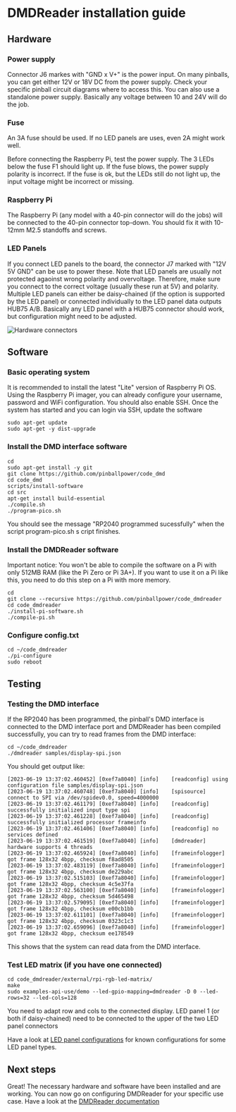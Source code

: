 # DMDReader installation guide

## Hardware

### Power supply

Connector J6 markes with "GND x V+" is the power input. On many pinballs, you can get either 12V or 18V DC from the power supply. Check your specific pinball circuit diagrams where to access this. You can also use a standalone power supply. Basically any voltage between 10 and 24V will do the job.

### Fuse

An 3A fuse should be used. If no LED panels are uses, even 2A might work well.

Before connecting the Raspberry Pi, test the power supply. The 3 LEDs below the fuse F1 should light up. If the fuse blows, the power supply polarity is incorrect. If the fuse is ok, but the LEDs still do not light up, the input voltage might be incorrect or missing.

### Raspberry Pi

The Raspberry Pi (any model with a 40-pin connector will do the jobs) will be connected to the 40-pin connector top-down. You should fix it with 10-12mm M2.5 standoffs and screws.

### LED Panels

If you connect LED panels to the board, the connector J7 marked with "12V 5V GND" can be use to power these. Note that LED panels are usually not protected agaoinst wrong polarity and overvoltage. Therefore, make sure you connect to the correct voltage (usually these run at 5V) and polarity. 
Multiple LED panels can either be daisy-chained (if the option is supported by the LED panel) or connected individually to the LED panel data outputs HUB75 A/B. Basically any LED panel with a HUB75 connector should work, but configuration might need to be adjusted.

![Hardware connectors](images/dmdreader-hw.png)

## Software

### Basic operating system

It is recommended to install the latest "Lite" version of Raspberry Pi OS. Using the Raspberry Pi imager, you can already configure your username, password and WiFi configuration. You should also enable SSH. Once the system has started and you can login via SSH, update the software
```
sudo apt-get update
sudo apt-get -y dist-upgrade
```

### Install the DMD interface software

```
cd
sudo apt-get install -y git
git clone https://github.com/pinballpower/code_dmd
cd code_dmd
scripts/install-software
cd src
apt-get install build-essential
./compile.sh
./program-pico.sh
```

You should see the message "RP2040 programmed sucessfully" when the script program-pico.sh s cript finishes.

### Install the DMDReader software

Important notice: You won't be able to compile the software on a Pi with only 512MB RAM (like the Pi Zero or Pi 3A+). If you want to use it on a Pi like this, you need to do this step on a Pi with more memory.

```
cd
git clone --recursive https://github.com/pinballpower/code_dmdreader
cd code_dmdreader
./install-pi-software.sh
./compile-pi.sh
```

### Configure config.txt

```
cd ~/code_dmdreader
./pi-configure
sudo reboot
```

## Testing

### Testing the DMD interface

If the RP2040 has been programmed, the pinball's DMD interface is connected to the DMD interface port and DMDReader has been compiled successfully, you can try to read frames from the DMD interface:

```
cd ~/code_dmdreader
./dmdreader samples/display-spi.json
```

You should get output like:

```
[2023-06-19 13:37:02.460452] [0xef7a8040] [info]    [readconfig] using configuration file samples/display-spi.json
[2023-06-19 13:37:02.460748] [0xef7a8040] [info]    [spisource] connect to SPI via /dev/spidev0.0, speed=4000000
[2023-06-19 13:37:02.461179] [0xef7a8040] [info]    [readconfig] successfully initialized input type spi
[2023-06-19 13:37:02.461228] [0xef7a8040] [info]    [readconfig] successfully initialized processor frameinfo
[2023-06-19 13:37:02.461406] [0xef7a8040] [info]    [readconfig] no services defined
[2023-06-19 13:37:02.461519] [0xef7a8040] [info]    [dmdreader] hardware supports 4 threads
[2023-06-19 13:37:02.465924] [0xef7a8040] [info]    [frameinfologger] got frame 128x32 4bpp, checksum f8ad8505
[2023-06-19 13:37:02.483119] [0xef7a8040] [info]    [frameinfologger] got frame 128x32 4bpp, checksum de229abc
[2023-06-19 13:37:02.515103] [0xef7a8040] [info]    [frameinfologger] got frame 128x32 4bpp, checksum 4c5e37fa
[2023-06-19 13:37:02.563100] [0xef7a8040] [info]    [frameinfologger] got frame 128x32 4bpp, checksum 5d465498
[2023-06-19 13:37:02.579095] [0xef7a8040] [info]    [frameinfologger] got frame 128x32 4bpp, checksum e00cb1bb
[2023-06-19 13:37:02.611101] [0xef7a8040] [info]    [frameinfologger] got frame 128x32 4bpp, checksum 0323c1c3
[2023-06-19 13:37:02.659096] [0xef7a8040] [info]    [frameinfologger] got frame 128x32 4bpp, checksum ee178549
```

This shows that the system can read data from the DMD interface.

### Test LED matrix (if you have one connected)
```
cd code_dmdreader/external/rpi-rgb-led-matrix/
make
sudo examples-api-use/demo --led-gpio-mapping=dmdreader -D 0 --led-rows=32 --led-cols=128
```
You need to adapt row and cols to the connected display. LED panel 1 (or both if daisy-chained) need to be connected to the upper of the two LED panel connectors

Have a look at [LED panel configurations](ledconfigs.md) for known configurations for some LED panel types.

## Next steps

Great! The necessary hardware and software have been installed and are working. You can now go on configuring DMDReader for your specific use case.
Have a look at the [DMDReader documentation](https://github.com/pinballpower/code_dmdreader/tree/main/doc)
